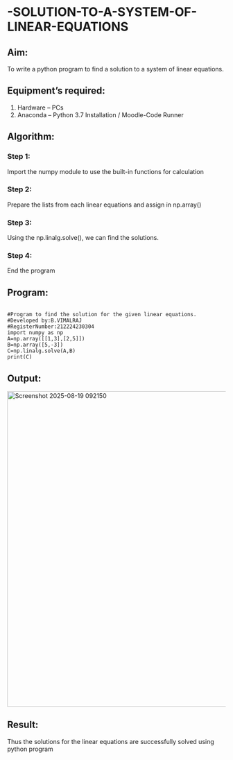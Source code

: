 # -SOLUTION-TO-A-SYSTEM-OF-LINEAR-EQUATIONS
## Aim:
To write a python program to find a solution to a system of linear equations.
## Equipment’s required:
1. 	Hardware – PCs
2. 	Anaconda – Python 3.7 Installation / Moodle-Code Runner
## Algorithm:
### Step 1: 
Import the numpy module to use the built-in functions for calculation
### Step 2: 
Prepare the lists from each linear equations and assign in np.array()
### Step 3: 
Using the np.linalg.solve(), we can find the solutions.
### Step 4: 
End the program
## Program:

```

#Program to find the solution for the given linear equations.
#Developed by:B.VIMALRAJ
#RegisterNumber:212224230304
import numpy as np
A=np.array([[1,3],[2,5]])
B=np.array([5,-3])
C=np.linalg.solve(A,B)
print(C)

```

## Output:
<img width="612" height="728" alt="Screenshot 2025-08-19 092150" src="https://github.com/user-attachments/assets/e13bb6d8-ae8f-436d-a7d6-afd3518e1216" />




## Result: 
Thus the solutions for the linear equations are successfully solved using python program

